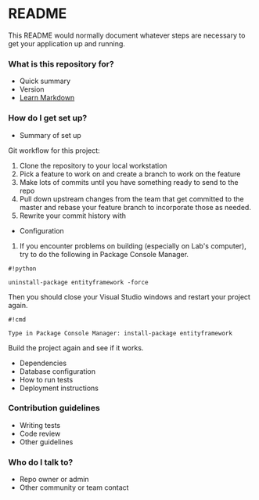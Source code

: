 # README #

This README would normally document whatever steps are necessary to get your application up and running.

### What is this repository for? ###

* Quick summary
* Version
* [Learn Markdown](https://bitbucket.org/tutorials/markdowndemo)

### How do I get set up? ###

* Summary of set up

Git workflow for this project:
1. Clone the repository to your local workstation
2. Pick a feature to work on and create a branch to work on the feature
3. Make lots of commits until you have something ready to send to the repo
4. Pull down upstream changes from the team that get committed to the master and rebase your feature branch to incorporate those as needed.
5. Rewrite your commit history with 




* Configuration

1. If you encounter problems on building (especially on Lab's computer), try to do the following in Package Console Manager.

```
#!python

uninstall-package entityframework -force
```

Then you should close your Visual Studio windows and restart your project again.

```
#!cmd

Type in Package Console Manager: install-package entityframework
```

Build the project again and see if it works.

* Dependencies
* Database configuration
* How to run tests
* Deployment instructions

### Contribution guidelines ###

* Writing tests
* Code review
* Other guidelines

### Who do I talk to? ###

* Repo owner or admin
* Other community or team contact